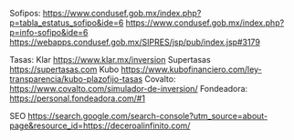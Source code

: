 Sofipos:
https://www.condusef.gob.mx/index.php?p=tabla_estatus_sofipo&ide=6
https://www.condusef.gob.mx/index.php?p=info-sofipo&ide=6
https://webapps.condusef.gob.mx/SIPRES/jsp/pub/index.jsp#3179


Tasas:
Klar
https://www.klar.mx/inversion
Supertasas
https://supertasas.com
Kubo
https://www.kubofinanciero.com/ley-transparencia/kubo-plazofijo-tasas
Covalto:
https://www.covalto.com/simulador-de-inversion/
Fondeadora:
https://personal.fondeadora.com/#1


SEO
https://search.google.com/search-console?utm_source=about-page&resource_id=https://deceroalinfinito.com/
